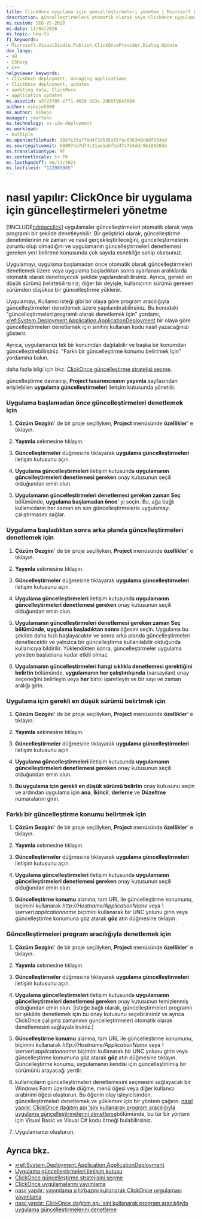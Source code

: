 ```yaml
---
title: ClickOnce uygulama için güncelleştirmeleri yönetme | Microsoft Docs
description: güncelleştirmeleri otomatik olarak veya ClickOnce uygulamalarınız için programlı olarak denetlemeye yönelik seçenekler hakkında bilgi edinin.
ms.custom: SEO-VS-2020
ms.date: 11/04/2016
ms.topic: how-to
f1_keywords:
- Microsoft.VisualStudio.Publish.ClickOnceProvider.Dialog.Update
dev_langs:
- VB
- CSharp
- C++
helpviewer_keywords:
- ClickOnce deployment, managing applications
- ClickOnce deployment, updates
- updating data, ClickOnce
- application updates
ms.assetid: a3f23f05-e7f1-4620-b23c-2d68f9643684
author: mikejo5000
ms.author: mikejo
manager: jmartens
ms.technology: vs-ide-deployment
ms.workload:
- multiple
ms.openlocfilehash: 988fc33a7f8d4f2d535a55fac636340c6dfb93ed
ms.sourcegitcommit: 68897da7d74c31ae1ebf5d47c7b5ddc9b108265b
ms.translationtype: MT
ms.contentlocale: tr-TR
ms.lasthandoff: 08/13/2021
ms.locfileid: "122089985"
---
```

# <a name="how-to-manage-updates-for-a-clickonce-application"></a>nasıl yapılır: ClickOnce bir uygulama için güncelleştirmeleri yönetme
[!INCLUDE[ndptecclick](../deployment/includes/ndptecclick_md.md)] uygulamalar güncelleştirmeleri otomatik olarak veya programlı bir şekilde denetleyebilir. Bir geliştirici olarak, güncelleştirme denetimlerinin ne zaman ve nasıl gerçekleştirileceğini, güncelleştirmelerin zorunlu olup olmadığını ve uygulamanın güncelleştirmeleri denetlemesi gereken yeri belirtme konusunda çok sayıda esnekliğe sahip olursunuz.

 Uygulamayı, uygulama başlamadan önce otomatik olarak güncelleştirmeleri denetlemek üzere veya uygulama başladıktan sonra ayarlanan aralıklarda otomatik olarak denetleyecek şekilde yapılandırabilirsiniz. Ayrıca, gerekli en düşük sürümü belirtebilirsiniz; diğer bir deyişle, kullanıcının sürümü gereken sürümden düşükse bir güncelleştirme yüklenir.

 Uygulamayı, Kullanıcı isteği gibi bir olaya göre program aracılığıyla güncelleştirmeleri denetlemek üzere yapılandırabilirsiniz. Bu konudaki "güncelleştirmeleri programlı olarak denetlemek Için" yordamı, <xref:System.Deployment.Application.ApplicationDeployment> bir olaya göre güncelleştirmeleri denetlemek için sınıfını kullanan kodu nasıl yazacağınızı gösterir.

 Ayrıca, uygulamanızı tek bir konumdan dağıtabilir ve başka bir konumdan güncelleştirebilirsiniz. "Farklı bir güncelleştirme konumu belirtmek Için" yordamına bakın.

 daha fazla bilgi için bkz. [ClickOnce güncelleştirme stratejisi seçme](../deployment/choosing-a-clickonce-update-strategy.md).

 güncelleştirme davranışı, **Project tasarımcısının** **yayımla** sayfasından erişilebilen **uygulama güncelleştirmeleri** iletişim kutusunda yönetilir.

### <a name="to-check-for-updates-before-the-application-starts"></a>Uygulama başlamadan önce güncelleştirmeleri denetlemek için

1. **Çözüm Gezgini**' de bir proje seçiliyken, **Project** menüsünde **özellikler**' e tıklayın.

2. **Yayımla** sekmesine tıklayın.

3. **Güncelleştirmeler** düğmesine tıklayarak **uygulama güncelleştirmeleri** iletişim kutusunu açın.

4. **Uygulama güncelleştirmeleri** iletişim kutusunda **uygulamanın güncelleştirmeleri denetlemesi gereken** onay kutusunun seçili olduğundan emin olun.

5. **Uygulamanın güncelleştirmeleri denetlemesi gereken zaman Seç** bölümünde, **uygulama başlamadan önce**' yi seçin. Bu, ağa bağlı kullanıcıların her zaman en son güncelleştirmelerle uygulamayı çalıştırmasını sağlar.

### <a name="to-check-for-updates-in-the-background-after-the-application-starts"></a>Uygulama başladıktan sonra arka planda güncelleştirmeleri denetlemek için

1. **Çözüm Gezgini**' de bir proje seçiliyken, **Project** menüsünde **özellikler**' e tıklayın.

2. **Yayımla** sekmesine tıklayın.

3. **Güncelleştirmeler** düğmesine tıklayarak **uygulama güncelleştirmeleri** iletişim kutusunu açın.

4. **Uygulama güncelleştirmeleri** iletişim kutusunda **uygulamanın güncelleştirmeleri denetlemesi gereken** onay kutusunun seçili olduğundan emin olun.

5. **Uygulamanın güncelleştirmeleri denetlemesi gereken zaman Seç bölümünde**, **uygulama başladıktan sonra** öğesini seçin. Uygulama bu şekilde daha hızlı başlayacaktır ve sonra arka planda güncelleştirmeleri denetlecektir ve yalnızca bir güncelleştirme kullanılabilir olduğunda kullanıcıya bildirilir. Yüklendikten sonra, güncelleştirmeler uygulama yeniden başlatılana kadar etkili olmaz.

6. **Uygulamanın güncelleştirmeleri hangi sıklıkla denetlemesi gerektiğini belirtin** bölümünde, **uygulamanın her çalıştırılışında** (varsayılan) onay seçeneğini belirleyin veya **her** birini işaretleyin ve bir sayı ve zaman aralığı girin.

### <a name="to-specify-a-minimum-required-version-for-the-application"></a>Uygulama için gerekli en düşük sürümü belirtmek için

1. **Çözüm Gezgini**' de bir proje seçiliyken, **Project** menüsünde **özellikler**' e tıklayın.

2. **Yayımla** sekmesine tıklayın.

3. **Güncelleştirmeler** düğmesine tıklayarak **uygulama güncelleştirmeleri** iletişim kutusunu açın.

4. **Uygulama güncelleştirmeleri** iletişim kutusunda **uygulamanın güncelleştirmeleri denetlemesi gereken** onay kutusunun seçili olduğundan emin olun.

5. **Bu uygulama için gerekli en düşük sürümü belirtin** onay kutusunu seçin ve ardından uygulama için **ana**, **İkincil**, **derleme** ve **Düzeltme** numaralarını girin.

### <a name="to-specify-a-different-update-location"></a>Farklı bir güncelleştirme konumu belirtmek için

1. **Çözüm Gezgini**' de bir proje seçiliyken, **Project** menüsünde **özellikler**' e tıklayın.

2. **Yayımla** sekmesine tıklayın.

3. **Güncelleştirmeler** düğmesine tıklayarak **uygulama güncelleştirmeleri** iletişim kutusunu açın.

4. **Uygulama güncelleştirmeleri** iletişim kutusunda **uygulamanın güncelleştirmeleri denetlemesi gereken** onay kutusunun seçili olduğundan emin olun.

5. **Güncelleştirme konumu** alanına, tam URL ile güncelleştirme konumunu, biçimini kullanarak *http://Hostname/ApplicationName* veya *\\ \server\applicationname* biçimini kullanarak bir UNC yolunu girin veya güncelleştirme konumuna göz atarak **göz** atın düğmesine tıklayın.

### <a name="to-check-for-updates-programmatically"></a>Güncelleştirmeleri program aracılığıyla denetlemek için

1. **Çözüm Gezgini**' de bir proje seçiliyken, **Project** menüsünde **özellikler**' e tıklayın.

2. **Yayımla** sekmesine tıklayın.

3. **Güncelleştirmeler** düğmesine tıklayarak **uygulama güncelleştirmeleri** iletişim kutusunu açın.

4. **Uygulama güncelleştirmeleri** iletişim kutusunda **uygulamanın güncelleştirmeleri denetlemesi gereken** onay kutusunun temizlenmiş olduğundan emin olun. (isteğe bağlı olarak, güncelleştirmeleri programlı bir şekilde denetlemek için bu onay kutusunu seçebilirsiniz ve ayrıca ClickOnce çalışma zamanının güncelleştirmeleri otomatik olarak denetlemesini sağlayabilirsiniz.)

5. **Güncelleştirme konumu** alanına, tam URL ile güncelleştirme konumunu, biçimini kullanarak *http://Hostname/ApplicationName* veya *\\ \server\applicationname* biçimini kullanarak bir UNC yolunu girin veya güncelleştirme konumuna göz atarak **göz** atın düğmesine tıklayın. Güncelleştirme konumu, uygulamanın kendisi için güncelleştirilmiş bir sürümünü arayacağı yerdir.

6. kullanıcıların güncelleştirmeleri denetlemesini seçmesini sağlayacak bir Windows Form üzerinde düğme, menü öğesi veya diğer kullanıcı arabirimi öğesi oluşturun. Bu öğenin olay işleyicisinden, güncelleştirmeleri denetlemek ve yüklemek için bir yöntem çağırın. [nasıl yapılır: ClickOnce dağıtım apı 'sini kullanarak program aracılığıyla uygulama güncelleştirmelerini denetleme](../deployment/how-to-check-for-application-updates-programmatically-using-the-clickonce-deployment-api.md)bölümünde, bu tür bir yöntem için Visual Basic ve Visual C# kodu örneği bulabilirsiniz.

7. Uygulamanızı oluşturun.

## <a name="see-also"></a>Ayrıca bkz.
- <xref:System.Deployment.Application.ApplicationDeployment>
- [Uygulama güncelleştirmeleri iletişim kutusu](/previous-versions/visualstudio/visual-studio-2010/axw1fa38(v=vs.100))
- [ClickOnce güncelleştirme stratejisini seçme](../deployment/choosing-a-clickonce-update-strategy.md)
- [ClickOnce uygulamalarını yayımlama](../deployment/publishing-clickonce-applications.md)
- [nasıl yapılır: yayımlama sihirbazını kullanarak ClickOnce uygulaması yayımlama](../deployment/how-to-publish-a-clickonce-application-using-the-publish-wizard.md)
- [nasıl yapılır: ClickOnce dağıtım apı 'sini kullanarak program aracılığıyla uygulama güncelleştirmelerini denetleme](../deployment/how-to-check-for-application-updates-programmatically-using-the-clickonce-deployment-api.md)
